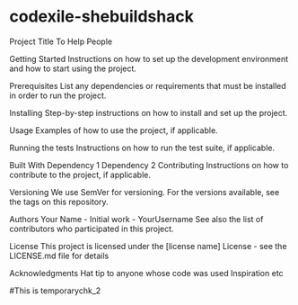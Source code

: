 # codexile-shebuildshack

Project Title
To Help People

Getting Started
Instructions on how to set up the development environment and how to start using the project.

Prerequisites
List any dependencies or requirements that must be installed in order to run the project.

Installing
Step-by-step instructions on how to install and set up the project.

Usage
Examples of how to use the project, if applicable.

Running the tests
Instructions on how to run the test suite, if applicable.

Built With
Dependency 1
Dependency 2
Contributing
Instructions on how to contribute to the project, if applicable.

Versioning
We use SemVer for versioning. For the versions available, see the tags on this repository.

Authors
Your Name - Initial work - YourUsername
See also the list of contributors who participated in this project.

License
This project is licensed under the [license name] License - see the LICENSE.md file for details

Acknowledgments
Hat tip to anyone whose code was used
Inspiration
etc

#This is temporarychk_2